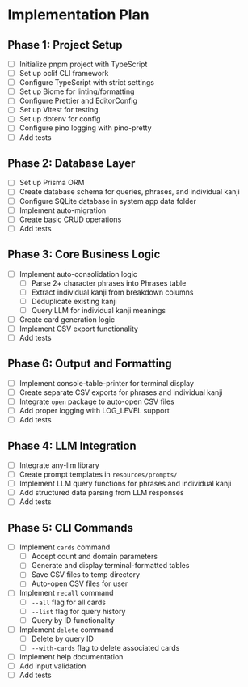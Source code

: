 # Implementation Plan

## Phase 1: Project Setup

- [ ] Initialize pnpm project with TypeScript
- [ ] Set up oclif CLI framework
- [ ] Configure TypeScript with strict settings
- [ ] Set up Biome for linting/formatting
- [ ] Configure Prettier and EditorConfig
- [ ] Set up Vitest for testing
- [ ] Set up dotenv for config
- [ ] Configure pino logging with pino-pretty
- [ ] Add tests

## Phase 2: Database Layer

- [ ] Set up Prisma ORM
- [ ] Create database schema for queries, phrases, and individual kanji
- [ ] Configure SQLite database in system app data folder
- [ ] Implement auto-migration
- [ ] Create basic CRUD operations
- [ ] Add tests

## Phase 3: Core Business Logic

- [ ] Implement auto-consolidation logic
  - [ ] Parse 2+ character phrases into Phrases table
  - [ ] Extract individual kanji from breakdown columns
  - [ ] Deduplicate existing kanji
  - [ ] Query LLM for individual kanji meanings
- [ ] Create card generation logic
- [ ] Implement CSV export functionality
- [ ] Add tests

## Phase 6: Output and Formatting

- [ ] Implement console-table-printer for terminal display
- [ ] Create separate CSV exports for phrases and individual kanji
- [ ] Integrate `open` package to auto-open CSV files
- [ ] Add proper logging with LOG_LEVEL support
- [ ] Add tests

## Phase 4: LLM Integration

- [ ] Integrate any-llm library
- [ ] Create prompt templates in `resources/prompts/`
- [ ] Implement LLM query functions for phrases and individual kanji
- [ ] Add structured data parsing from LLM responses
- [ ] Add tests

## Phase 5: CLI Commands

- [ ] Implement `cards` command
  - [ ] Accept count and domain parameters
  - [ ] Generate and display terminal-formatted tables
  - [ ] Save CSV files to temp directory
  - [ ] Auto-open CSV files for user
- [ ] Implement `recall` command
  - [ ] `--all` flag for all cards
  - [ ] `--list` flag for query history
  - [ ] Query by ID functionality
- [ ] Implement `delete` command
  - [ ] Delete by query ID
  - [ ] `--with-cards` flag to delete associated cards
- [ ] Implement help documentation
- [ ] Add input validation
- [ ] Add tests
